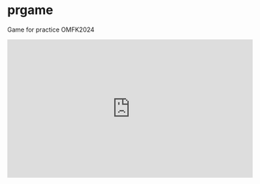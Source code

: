 # prgame
Game for practice OMFK2024

<div align="center">
  <iframe width="560" height="315" src="https://www.youtube.com/embed/dQw4w9WgXcQ" frameborder="0" allow="accelerometer; autoplay; encrypted-media; gyroscope; picture-in-picture" allowfullscreen></iframe>
</div>
